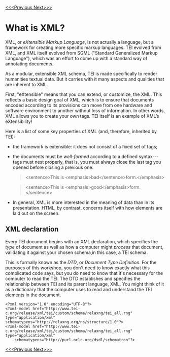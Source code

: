 [<<<Previous  ](what_is_tei.md)  [Next>>>](modules.md)

# What is XML? 

XML, or *eXtensible Markup Language*, is not actually a language, but a framework for creating more specific markup languages. TEI evolved from XML, and XML itself evolved from SGML ("Standard Generalized Markup Language"), which was an effort to come up with a standard way of annotating documents.

As a modular, extensible XML schema, TEI is made specifically to render humanities textual data. But it carries with it many aspects and qualities that are inherent to XML. 

First, "eXtensible" means that you can extend, or customize, the XML. This reflects a basic design goal of XML, which is to ensure that documents encoded according to its provisions can move from one hardware and software environment to another without loss of information. In other words, XML allows you to create your own tags. TEI itself is an example of XML’s eXtensibility! 

Here is a list of some key properties of XML (and, therefore, inherited by TEI):
- the framework is extensible: it does not consist of a fixed set of tags;
- the documents must be *well-formed* according to a defined syntax---tags must nest properly, that is, you must always close the last tag you opened before closing a previous one.
    >&lt;sentence>This is &lt;emphasis>bad&lt;/sentence>form.&lt;/emphasis> 

    >&lt;sentence>This is &lt;emphasis>good&lt;/emphasis>form.&lt;/sentence>
- In general, XML is more interested in the meaning of data than in its presentation. HTML, by contrast, concerns itself with how elements are laid out on the screen.

## XML declaration

Every TEI document begins with an XML declaration, which specifies the *type* of document as well as how a computer might *process* that document, validating it against your chosen schema,in this case, a TEI schema. 

This is formally known as the *DTD*, or *Document Type Definition*. For the purposes of this workshop, you don't need to know exactly what this complicated code says, but you do need to know that it's necessary for the computer to read the TEI. The DTD establishes and specifies the relationship between TEI and its parent language, XML. You might think of it as a dictionary that the computer uses to read and understand the TEI elements in the document.

    <?xml version="1.0" encoding="UTF-8"?>
    <?xml-model href="http://www.tei-c.org/release/xml/tei/custom/schema/relaxng/tei_all.rng" type="application/xml" schematypens="http://relaxng.org/ns/structure/1.0"?>
    <?xml-model href="http://www.tei-c.org/release/xml/tei/custom/schema/relaxng/tei_all.rng" type="application/xml"
        schematypens="http://purl.oclc.org/dsdl/schematron"?>

[<<<Previous  ](what_is_tei.md)[Next>>>](modules.md)